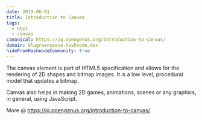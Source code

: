 ```yaml
---
date: 2019-06-01
title: Introduction to Canvas
tags:
  - html
  - canvas
canonical: https://iq.opengenus.org/introduction-to-canvas/
domain: blugreenspace.hashnode.dev
hideFromHashnodeCommunity: true
---
```


The canvas element is part of HTML5 specification and allows for the rendering of 2D shapes and bitmap images. It is a low level, procedural model that updates a bitmap.

Canvas also helps in making 2D games, animations, scenes or any graphics, in general, using JavaScript.

More @ https://iq.opengenus.org/introduction-to-canvas/